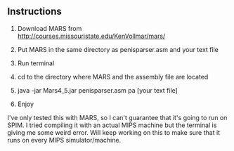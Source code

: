 ## Instructions

1. Download MARS from http://courses.missouristate.edu/KenVollmar/mars/

2. Put MARS in the same directory as penisparser.asm and your text file

3. Run terminal

4. cd to the directory where MARS and the assembly file are located

5. java -jar Mars4_5.jar penisparser.asm pa [your text file]

6. Enjoy

I've only tested this with MARS, so I can't guarantee that it's going to run on
SPIM. I tried compiling it with an actual MIPS machine but the terminal is
giving me some weird error. Will keep working on this to make sure that it runs
on every MIPS simulator/machine.
